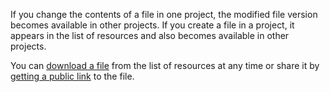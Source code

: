 If you change the contents of a file in one project, the modified file version becomes available in other projects. If you create a file in a project, it appears in the list of resources and also becomes available in other projects.

You can [download a file](../../datasphere/operations/resources/download.md) from the list of resources at any time or share it by [getting a public link](../../datasphere/operations/resources/get-link.md) to the file.


